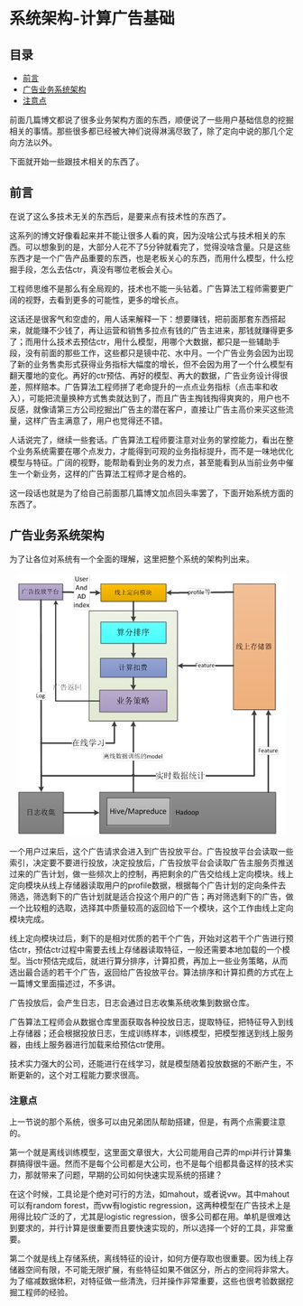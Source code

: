 系统架构-计算广告基础
===

目录
---
<!-- TOC -->

- [前言](#前言)
- [广告业务系统架构](#广告业务系统架构)
- [注意点](#注意点)


前面几篇博文都说了很多业务架构方面的东西，顺便说了一些用户基础信息的挖掘相关的事情。那些很多都已经被大神们说得淋漓尽致了，除了定向中说的那几个定向方法以外。

下面就开始一些跟技术相关的东西了。

## 前言
在说了这么多技术无关的东西后，是要来点有技术性的东西了。

这系列的博文好像看起来并不能让很多人看的爽，因为没啥公式与技术相关的东西。可以想象到的是，大部分人花不了5分钟就看完了，觉得没啥含量。只是这些东西才是一个广告产品重要的东西，也是老板关心的东西，而用什么模型，什么挖掘手段，怎么去估ctr，真没有哪位老板会关心。

工程师思维不是那么有全局观的，技术也不能一头钻着。广告算法工程师需要更广阔的视野，去看到更多的可能性，更多的增长点。

这话还是很客气和空虚的，用人话来解释一下：想要赚钱，把前面那套东西搭起来，就能赚不少钱了，再让运营和销售多拉点有钱的广告主进来，那钱就赚得更多了；而用什么技术去预估ctr，用什么模型，用哪个大数据，都只是一些辅助手段，没有前面的那些工作，这些都只是镜中花、水中月。一个广告业务会因为出现了新的业务售卖形式获得业务指标大幅度的增长，但不会因为用了一个什么模型有翻天覆地的变化。再好的ctr预估、再好的模型、再大的数据，广告业务设计得很差，照样赔本。广告算法工程师拼了老命提升的一点点业务指标（点击率和收入），可能把流量换种方式售卖就达到了，而且广告主掏钱掏得爽爽的，用户也不反感，就像请第三方公司挖掘出广告主的潜在客户，直接让广告主高价来买这些流量，这样广告主满意了，用户也觉得还不错。

人话说完了，继续一些套话。广告算法工程师要注意对业务的掌控能力，看出在整个业务系统需要在哪个点发力，才能得到可观的业务指标提升，而不是一味地优化模型与特征。广阔的视野，能帮助看到业务的发力点，甚至能看到从当前业务中催生一个新业务，这样的广告算法工程师才是合格的。

这一段话也就是为了给自己前面那几篇博文加点回头率罢了，下面开始系统方面的东西了。

## 广告业务系统架构
为了让各位对系统有一个全面的理解，这里把整个系统的架构列出来。

<div align=center><img src="img/系统架构1.jpg"/></div>

一个用户过来后，这个广告请求会进入到广告投放平台。广告投放平台会读取一些索引，决定要不要进行投放，决定投放后，广告投放平台会读取广告主服务页推送过来的广告计划，做一些频次上的控制，再把剩余的广告交给线上定向模块。线上定向模块从线上存储器读取用户的profile数据，根据每个广告计划的定向条件去筛选，筛选剩下的广告计划就是适合投这个用户的广告；再对筛选剩下的广告，做一个比较粗的选取，选择其中质量较高的返回给下一个模块，这个工作由线上定向模块完成。

线上定向模块过后，剩下的是相对优质的若干个广告，开始对这若干个广告进行预估ctr，预估ctr过程中需要去线上存储器读取特征，一般还需要本地加载的一个模型。当ctr预估完成后，就进行算分排序，计算扣费，再加上一些业务策略，从而选出最合适的若干个广告，返回给广告投放平台。算法排序和计算扣费的方式在上一篇博文里面描述过，不多讲。

广告投放后，会产生日志，日志会通过日志收集系统收集到数据仓库。

广告算法工程师会从数据仓库里面获取各种投放日志，提取特征，把特征导入到线上存储器；还会根据投放日志，生成训练样本，训练模型，把模型推送到线上服务器，由线上服务器进行加载来给预估ctr使用。

技术实力强大的公司，还能进行在线学习，就是模型随着投放数据的不断产生，不断更新的，这个对工程能力要求很高。

### 注意点

上一节说的那个系统，很多可以由兄弟团队帮助搭建，但是，有两个点需要注意的。

第一个就是离线训练模型，这里面文章很大，大公司能用自己弄的mpi并行计算集群搞得很牛逼。然而不是每个公司都是大公司，也不是每个组都具备这样的技术实力，那就带来了问题，早期的公司如何快速实现系统的搭建？

在这个时候，工具论是个绝对可行的方法，如mahout，或者说vw。其中mahout可以有random forest，而vw有logistic regression，这两种模型在广告技术上是用得比较广泛的了，尤其是logistic regression，很多公司都在用。单机是很难达到要求的，并行计算是很重要而且要快速实现的，所以选择一个好的工具，非常重要。

第二个就是线上存储系统，离线特征的设计，如何方便存取也很重要。因为线上存储器空间有限，不可能无限扩展，有些特征如果不做区分，所占的空间将非常大。为了缩减数据体积，对特征做一些清洗，归并操作非常重要，这些也很考验数据挖掘工程师的经验。
